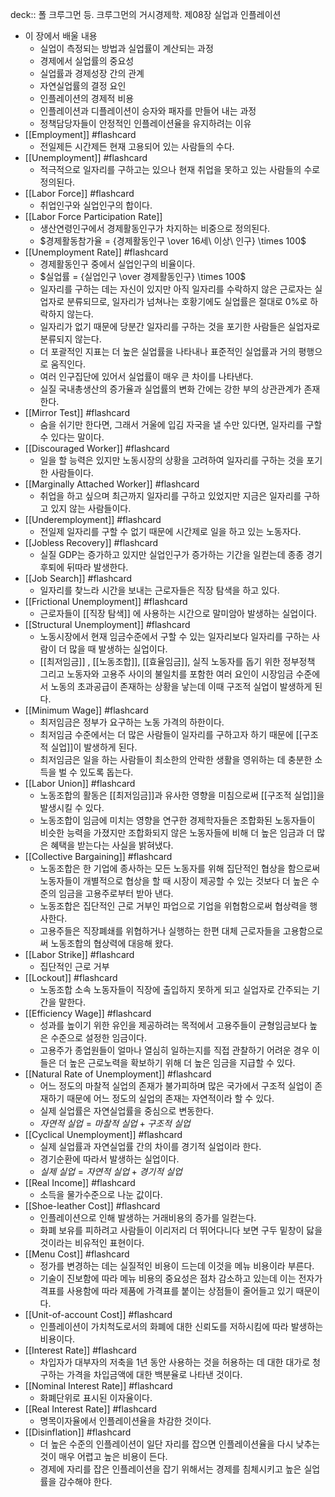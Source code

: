 deck:: 폴 크루그먼 등. 크루그먼의 거시경제학. 제08장 실업과 인플레이션

- 이 장에서 배울 내용
	- 실업이 측정되는 방법과 실업률이 계산되는 과정
	- 경제에서 실업률의 중요성
	- 실업률과 경제성장 간의 관계
	- 자연실업률의 결정 요인
	- 인플레이션의 경제적 비용
	- 인플레이션과 디플레이션이 승자와 패자를 만들어 내는 과정
	- 정책담당자들이 안정적인 인플레이션율을 유지하려는 이유
- [[Employment]] #flashcard
	- 전일제든 시간제든 현재 고용되어 있는 사람들의 수다.
- [[Unemployment]] #flashcard
	- 적극적으로 일자리를 구하고는 있으나 현재 취업을 못하고 있는 사람들의 수로 정의된다.
- [[Labor Force]] #flashcard
	- 취업인구와 실업인구의 합이다.
- [[Labor Force Participation Rate]]
	- 생산연령인구에서 경제활동인구가 차지하는 비중으로 정의된다.
	- $경제활동참가율 = {경제활동인구 \over 16세\ 이상\ 인구} \times 100$
- [[Unemployment Rate]] #flashcard
	- 경제활동인구 중에서 실업인구의 비율이다.
	- $실업률 = {실업인구 \over 경제활동인구} \times 100$
	- 일자리를 구하는 데는 자신이 있지만 아직 일자리를 수락하지 않은 근로자는 실업자로 분류되므로, 일자리가 넘쳐나는 호황기에도 실업률은 절대로 0%로 하락하지 않는다.
	- 일자리가 없기 때문에 당분간 일자리를 구하는 것을 포기한 사람들은 실업자로 분류되지 않는다.
	- 더 포괄적인 지표는 더 높은 실업률을 나타내나 표준적인 실업률과 거의 평행으로 움직인다.
	- 여러 인구집단에 있어서 실업률이 매우 큰 차이를 나타낸다.
	- 실질 국내총생산의 증가율과 실업률의 변화 간에는 강한 부의 상관관계가 존재한다.
- [[Mirror Test]] #flashcard
	- 숨을 쉬기만 한다면, 그래서 거울에 입김 자국을 낼 수만 있다면, 일자리를 구할 수 있다는 말이다.
- [[Discouraged Worker]] #flashcard
	- 일을 할 능력은 있지만 노동시장의 상황을 고려하여 일자리를 구하는 것을 포기한 사람들이다.
- [[Marginally Attached Worker]] #flashcard
	- 취업을 하고 싶으며 최근까지 일자리를 구하고 있었지만 지금은 일자리를 구하고 있지 않는 사람들이다.
- [[Underemployment]] #flashcard
	- 전일제 일자리를 구할 수 없기 때문에 시간제로 일을 하고 있는 노동자다.
- [[Jobless Recovery]] #flashcard
	- 실질 GDP는 증가하고 있지만 실업인구가 증가하는 기간을 일컫는데 종종 경기후퇴에 뒤따라 발생한다.
- [[Job Search]] #flashcard
	- 일자리를 찾느라 시간을 보내는 근로자들은 직장 탐색을 하고 있다.
- [[Frictional Unemployment]] #flashcard
	- 근로자들이 [[직장 탐색]] 에 사용하는 시간으로 말미암아 발생하는 실업이다.
- [[Structural Unemployment]] #flashcard
	- 노동시장에서 현재 임금수준에서 구할 수 있는 일자리보다 일자리를 구하는 사람이 더 많을 때 발생하는 실업이다.
	- [[최저임금]] , [[노동조합]], [[효율임금]], 실직 노동자를 돕기 위한 정부정책 그리고 노동자와 고용주 사이의 불일치를 포함한 여러 요인이 시장임금 수준에서 노동의 초과공급이 존재하는 상황을 낳는데 이때 구조적 실업이 발생하게 된다.
- [[Minimum Wage]] #flashcard
	- 최저임금은 정부가 요구하는 노동 가격의 하한이다.
	- 최저임금 수준에서는 더 많은 사람들이 일자리를 구하고자 하기 때문에 [[구조적 실업]]이 발생하게 된다.
	- 최저임금은 일을 하는 사람들이 최소한의 안락한 생활을 영위하는 데 충분한 소득을 벌 수 있도록 돕는다.
- [[Labor Union]] #flashcard
	- 노동조합의 활동은 [[최저임금]]과 유사한 영향을 미침으로써 [[구조적 실업]]을 발생시킬 수 있다.
	- 노동조합이 임금에 미치는 영향을 연구한 경제학자들은 조합화된 노동자들이 비슷한 능력을 가졌지만 조합화되지 않은 노동자들에 비해 더 높은 임금과 더 많은 혜택을 받는다는 사실을 밝혀냈다.
- [[Collective Bargaining]] #flashcard
	- 노동조합은 한 기업에 종사하는 모든 노동자를 위해 집단적인 협상을 함으로써 노동자들이 개별적으로 협상을 할 때 시장이 제공할 수 있는 것보다 더 높은 수준의 임금을 고용주로부터 받아 낸다.
	- 노동조합은 집단적인 근로 거부인 파업으로 기업을 위협함으로써 협상력을 행사한다.
	- 고용주들은 직장폐쇄를 위협하거나 실행하는 한편 대체 근로자들을 고용함으로써 노동조합의 협상력에 대응해 왔다.
- [[Labor Strike]] #flashcard
	- 집단적인 근로 거부
- [[Lockout]] #flashcard
	- 노동조합 소속 노동자들이 직장에 출입하지 못하게 되고 실업자로 간주되는 기간을 말한다.
- [[Efficiency Wage]] #flashcard
	- 성과를 높이기 위한 유인을 제공하려는 목적에서 고용주들이 균형임금보다 높은 수준으로 설정한 임금이다.
	- 고용주가 종업원들이 얼마나 열심히 일하는지를 직접 관찰하기 어려운 경우 이들은 더 높은 근로노력을 확보하기 위해 더 높은 임금을 지급할 수 있다.
- [[Natural Rate of Unemployment]] #flashcard
	- 어느 정도의 마찰적 실업의 존재가 불가피하며 많은 국가에서 구조적 실업이 존재하기 때문에 어느 정도의 실업의 존재는 자연적이라 할 수 있다.
	- 실제 실업률은 자연실업률을 중심으로 변동한다.
	- $자연적\ 실업 = 마찰적\ 실업 + 구조적\ 실업$
- [[Cyclical Unemployment]] #flashcard
	- 실제 실업률과 자연실업률 간의 차이를 경기적 실업이라 한다.
	- 경기순환에 따라서 발생하는 실업이다.
	- $실제\ 실업 = 자연적\ 실업 + 경기적\ 실업$
- [[Real Income]] #flashcard
	- 소득을 물가수준으로 나눈 값이다.
- [[Shoe-leather Cost]] #flashcard
	- 인플레이션으로 인해 발생하는 거래비용의 증가를 일컫는다.
	- 화폐 보유를 피하려고 사람들이 이리저리 더 뛰어다니다 보면 구두 밑창이 닳을 것이라는 비유적인 표현이다.
- [[Menu Cost]] #flashcard
	- 정가를 변경하는 데는 실질적인 비용이 드는데 이것을 메뉴 비용이라 부른다.
	- 기술이 진보함에 따라 메뉴 비용의 중요성은 점차 감소하고 있는데 이는 전자가격표를 사용함에 따라 제품에 가격표를 붙이는 상점들이 줄어들고 있기 때문이다.
- [[Unit-of-account Cost]] #flashcard
	- 인플레이션이 가치척도로서의 화폐에 대한 신뢰도를 저하시킴에 따라 발생하는 비용이다.
- [[Interest Rate]] #flashcard
	- 차입자가 대부자의 저축을 1년 동안 사용하는 것을 허용하는 데 대한 대가로 청구하는 가격을 차입금액에 대한 백분율로 나타낸 것이다.
- [[Nominal Interest Rate]] #flashcard
	- 화폐단위로 표시된 이자율이다.
- [[Real Interest Rate]] #flashcard
	- 명목이자율에서 인플레이션율을 차감한 것이다.
- [[Disinflation]] #flashcard
	- 더 높은 수준의 인플레이션이 일단 자리를 잡으면 인플레이션율을 다시 낮추는 것이 매우 어렵고 높은 비용이 든다.
	- 경제에 자리를 잡은 인플레이션을 잡기 위해서는 경제를 침체시키고 높은 실업률을 감수해야 한다.